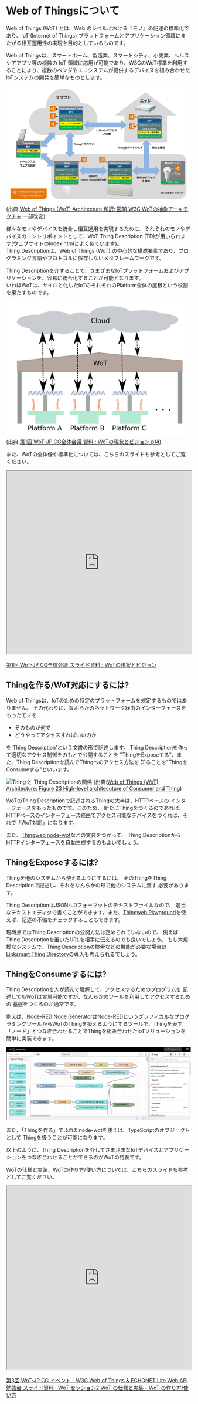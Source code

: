 # Web of Thingsについて

Web of Things (WoT) とは、Web のレベルにおける『モノ』の記述の標準化であり、IoT (Internet of Things) プラットフォームとアプリケーション領域にまたがる相互運用性の実現を目的としているものです。

Web of Thingsは、スマートホーム、製造業、スマートシティ、小売業、ヘルスケアアプリ等の複数の IoT 領域に応用が可能であり、W3CのWoT標準を利用することにより、複数のベンダやエコシステムが提供するデバイスを組み合わせたIoTシステムの開発を簡単なものとします。

![Web of Things (WoT) について](images/overview-jp-td.png)
(出典:[Web of Things (WoT) Architecture 和訳: 図18 W3C WoTの抽象アーキテクチャ](https://wot-jp-community.github.io/wot-architecture/#architecture-abstract) 一部改変)

様々なモノやデバイスを統合し相互運用を実現するために、それぞれのモノやデバイスのエントリポイントとして、WoT Thing Description (TD)が用いられます(ウェブサイトのindex.htmlとよく似ています)。  
Thing Descriptionは、Web of Things (WoT) の中心的な構成要素であり、プログラミング言語やプロトコルに依存しないメタフレームワークです。

Thing Descriptionを介することで、さまざまなIoTプラットフォームおよびアプリケーションを、容易に統合化することが可能となります。  
いわばWoTは、サイロと化したIoTのそれぞれのPlatform全体の屋根という役割を果たすものです。

![Web of Things (WoT) について](images/platform-wot.png ':size=450')  
(出典:[第1回 WoT-JP CG全体会議 資料 : WoTの現状とビジョン p14](https://github.com/w3c/wot-jp-cg/blob/main/Event/20211222_1st_Main_Meeting/20211222-WoT-JP_CG_Ashimura.pdf))

また、WoTの全体像や標準化については、こちらのスライドも参考としてご覧ください。

<iframe src="https://docs.google.com/viewer?url=https%3A%2F%2Fraw.githubusercontent.com%2Fw3c%2Fwot-jp-cg%2Fmain%2FEvent%2F20211222_1st_Main_Meeting%2F20211222-WoT-JP_CG_Ashimura.pdf&embedded=true" width="100%" height="500px"></iframe>

[第1回 WoT-JP CG全体会議 スライド資料 : WoTの現状とビジョン](https://github.com/w3c/wot-jp-cg/blob/main/Event/20211222_1st_Main_Meeting/20211222-WoT-JP_CG_Ashimura.pdf)

## Thingを作る/WoT対応にするには?

Web of Thingsは、IoTのための特定のプラットフォームを規定するものではありません。
その代わりに、なんらかのネットワーク経由のインターフェースをもったモノを
- そのものが何で
- どうやってアクセスすればいいのか

を'Thing Description'という文書の形で記述します。
Thing Descriptionを作って適切なアクセス制御をのもとで公開することを
"ThingをExposeする"、また、Thing Descriptionを読んでThingへのアクセス方法を
知ることを"ThingをConsumeする"といいます。

![Thing と Thing Descriptionの関係](https://www.w3.org/TR/wot-architecture/images/architecture/servient-consumer-thing.svg)
(出典:[Web of Things (WoT) Architecture: Figure 23 High-level architecuture of Consumer and Thing](https://www.w3.org/TR/wot-architecture/#high-level-application-device))

WoTのThing Descriptionで記述されるThingの大半は、HTTPベースの
インターフェースをもったものです。このため、
新たにThingをつくるのであれば、HTTPベースのインターフェース経由でアクセス可能なデバイスをつくれば、それで「WoT対応」になります。

また、[Thingweb node-wot](http://www.thingweb.io/)などの実装をつかって、
Thing DescriptionからHTTPインターフェースを自動生成するのもよいでしょう。

## ThingをExposeするには?

Thingを他のシステムから使えるようにするには、
そのThingをThing Descriptionで記述し、それをなんらかの形で他のシステムに渡す
必要があります。

Thing DescriptionはJSON-LDフォーマットのテキストファイルなので、
適当なテキストエディタで書くことができます。また、[Thingweb Playground](http://plugfest.thingweb.io/playground/)を使えば、記述の不備をチェックすることもできます。

現時点ではThing Descriptionの公開方法は定められていないので、
例えばThing Descriptionを置いたURLを相手に伝えるのでも良いでしょう。
もし大規模なシステムで、Thing Descriptionの検索などの機能が必要な場合は
[Linksmart Thing Directory](https://github.com/linksmart/thing-directory/blob/master/README.md)の導入も考えられるでしょう。

## ThingをConsumeするには?

Thing Descriptionを人が読んで理解して、アクセスするためのプログラムを
記述してもWoTは実現可能ですが、なんらかのツールを利用してアクセスするための
基盤をつくるのが通常です。

例えば、[Node-RED Node Generator](https://github.com/node-red/node-red-nodegen)は[Node-RED](https://nodered.org/)というグラフィカルなプログラミングツールからWoTのThingを扱えるようにするツールで、Thingを表す「ノード」とつなぎ合わせることでThingを組み合わせたIoTソリューションを簡単に実装できます。

![Node-RED Node Generatorの利用例](./images/nrnodegen.png)

また、「Thingを作る」でふれたnode-wotを使えば、TypeScriptのオブジェクトとして
Thingを扱うことが可能になります。

以上のように、Thing Descriptionを介してさまざまなIoTデバイスとアプリケーションをつなぎ合わせることができるのがWoTの特長です。

WoTの仕様と実装、WoTの作り方/使い方については、こちらのスライドも参考としてご覧ください。

<iframe src="https://docs.google.com/viewer?url=https%3A%2F%2Fraw.githubusercontent.com%2Fw3c%2Fwot-jp-cg%2Fmain%2FEvent%2F20220311_3rd_WoT_and_ELWA_Study_Meeting%2F20220311-WoT-JP_CG-ktoumura.pdf&embedded=true" width="100%" height="500px"></iframe>

[第3回 WoT-JP CG イベント - W3C Web of Things & ECHONET Lite Web API 勉強会 スライド資料 : WoT セッション2:WoT の仕様と実装 - WoT の作り方/使い方](https://github.com/w3c/wot-jp-cg/blob/main/Event/20220311_3rd_WoT_and_ELWA_Study_Meeting/20220311-WoT-JP_CG-ktoumura.pdf)
